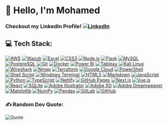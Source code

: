 # 👋 Hello, I'm Mohamed

### Checkout my LinkedIn Profile! [![LinkedIn](https://img.shields.io/badge/LinkedIn-0077B5?style=flat&logo=linkedin&logoColor=white)](https://www.linkedin.com/in/mohamedqadar)


## 💻 Tech Stack:
[![AWS](https://img.shields.io/badge/AWS-FF9900?style=flat&logo=amazonaws&logoColor=white)](https://aws.amazon.com/)
[![Wazuh](https://img.shields.io/badge/Wazuh-4B8BF4?style=flat&logo=wazuh&logoColor=white)](https://wazuh.com/)
[![Excel](https://img.shields.io/badge/Microsoft_Excel-217346?style=flat&logo=microsoft-excel&logoColor=white)](https://www.microsoft.com/en-us/microsoft-365/excel)
[![CSS3](https://img.shields.io/badge/CSS3-1572B6?style=flat&logo=css3&logoColor=white)](https://developer.mozilla.org/en-US/docs/Web/CSS)
[![Node.js](https://img.shields.io/badge/Node.js-339933?style=flat&logo=nodedotjs&logoColor=white)](https://nodejs.org/)
[![Flask](https://img.shields.io/badge/Flask-000000?style=flat&logo=flask&logoColor=white)](https://flask.palletsprojects.com/)
[![MySQL](https://img.shields.io/badge/MySQL-4479A1?style=flat&logo=mysql&logoColor=white)](https://www.mysql.com/)
[![PostgreSQL](https://img.shields.io/badge/PostgreSQL-4169E1?style=flat&logo=postgresql&logoColor=white)](https://www.postgresql.org/)
[![Git](https://img.shields.io/badge/Git-F05032?style=flat&logo=git&logoColor=white)](https://git-scm.com/)
[![Docker](https://img.shields.io/badge/Docker-2496ED?style=flat&logo=docker&logoColor=white)](https://www.docker.com/)
[![Power BI](https://img.shields.io/badge/Power_BI-F25028?style=flat&logo=powerbi&logoColor=white)](https://powerbi.microsoft.com/)
[![Tableau](https://img.shields.io/badge/Tableau-E97627?style=flat&logo=tableau&logoColor=white)](https://www.tableau.com/)
[![Kali Linux](https://img.shields.io/badge/Kali_Linux-557C94?style=flat&logo=kali-linux&logoColor=white)](https://www.kali.org/)
[![Wireshark](https://img.shields.io/badge/Wireshark-1679A7?style=flat&logo=wireshark&logoColor=white)](https://www.wireshark.org/)
[![Nmap](https://img.shields.io/badge/Nmap-005B5C?style=flat&logo=nmap&logoColor=white)](https://nmap.org/)
[![Terraform](https://img.shields.io/badge/Terraform-623CE4?style=flat&logo=terraform&logoColor=white)](https://www.terraform.io/)
[![Google Cloud](https://img.shields.io/badge/Google_Cloud-4285F4?style=flat&logo=googlecloud&logoColor=white)](https://cloud.google.com/)
[![PowerShell](https://img.shields.io/badge/PowerShell-5391FE?style=flat&logo=powershell&logoColor=white)](https://docs.microsoft.com/en-us/powershell/)
[![Shell Script](https://img.shields.io/badge/Shell_Script-4EAA25?style=flat&logo=gnu-bash&logoColor=white)](https://www.gnu.org/software/bash/)
[![Windows Terminal](https://img.shields.io/badge/Windows_Terminal-4D4D4D?style=flat&logo=windows-terminal&logoColor=white)](https://github.com/microsoft/terminal)
[![HTML5](https://img.shields.io/badge/HTML5-E34F26?style=flat&logo=html5&logoColor=white)](https://developer.mozilla.org/en-US/docs/Web/HTML)
[![Markdown](https://img.shields.io/badge/Markdown-000000?style=flat&logo=markdown&logoColor=white)](https://www.markdownguide.org/)
[![JavaScript](https://img.shields.io/badge/JavaScript-F7DF1E?style=flat&logo=javascript&logoColor=black)](https://developer.mozilla.org/en-US/docs/Web/JavaScript)
[![Python](https://img.shields.io/badge/Python-3776AB?style=flat&logo=python&logoColor=white)](https://www.python.org/)
[![TypeScript](https://img.shields.io/badge/TypeScript-007ACC?style=flat&logo=typescript&logoColor=white)](https://www.typescriptlang.org/)
[![Netlify](https://img.shields.io/badge/Netlify-00C7B7?style=flat&logo=netlify&logoColor=white)](https://www.netlify.com/)
[![GitHub Pages](https://img.shields.io/badge/GitHub_Pages-222?style=flat&logo=github&logoColor=white)](https://pages.github.com/)
[![Next.js](https://img.shields.io/badge/Next.js-000000?style=flat&logo=next.js&logoColor=white)](https://nextjs.org/)
[![Vue.js](https://img.shields.io/badge/Vue.js-42B883?style=flat&logo=vue.js&logoColor=white)](https://vuejs.org/)
[![React](https://img.shields.io/badge/React-61DAFB?style=flat&logo=react&logoColor=black)](https://reactjs.org/)
[![SQLite](https://img.shields.io/badge/SQLite-003B57?style=flat&logo=sqlite&logoColor=white)](https://www.sqlite.org/)
[![Adobe Illustrator](https://img.shields.io/badge/Adobe_Illustrator-FF9A00?style=flat&logo=adobeillustrator&logoColor=white)](https://www.adobe.com/products/illustrator.html)
[![Adobe XD](https://img.shields.io/badge/Adobe_XD-FF61F6?style=flat&logo=adobexd&logoColor=white)](https://www.adobe.com/products/xd.html)
[![Adobe Dreamweaver](https://img.shields.io/badge/Adobe_Dreamweaver-6D0AD3?style=flat&logo=adobedreamweaver&logoColor=white)](https://www.adobe.com/products/dreamweaver.html)
[![Matplotlib](https://img.shields.io/badge/Matplotlib-003B57?style=flat&logo=matplotlib&logoColor=white)](https://matplotlib.org/)
[![NumPy](https://img.shields.io/badge/NumPy-013243?style=flat&logo=numpy&logoColor=white)](https://numpy.org/)
[![Pandas](https://img.shields.io/badge/Pandas-150458?style=flat&logo=pandas&logoColor=white)](https://pandas.pydata.org/)
[![GitLab](https://img.shields.io/badge/GitLab-330F63?style=flat&logo=gitlab&logoColor=white)](https://gitlab.com/)
[![GitHub](https://img.shields.io/badge/GitHub-181717?style=flat&logo=github&logoColor=white)](https://github.com/)

### ✍️ Random Dev Quote:

![Quote](https://camo.githubusercontent.com/5b5c039e0e17338e87aa9eaf0026a06f8b9774c8d752415a92e7ba581157abb8/68747470733a2f2f71756f7465732d6769746875622d726561646d652e76657263656c2e6170702f6170693f747970653d686f72697a6f6e74616c267468656d653d7261646963616c)





